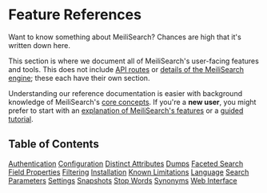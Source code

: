 # Feature References

Want to know something about MeiliSearch? Chances are high that it's written down here.

This section is where we document all of MeiliSearch's user-facing features and tools. This does not include [API routes](/reference/api) or [details of the MeiliSearch engine](/reference/under_the_hood); these each have their own section.

Understanding our reference documentation is easier with background knowledge of MeiliSearch's [core concepts](/learn/core_concepts). If you're a **new user**, you might prefer to start with an [explanation of MeiliSearch's features](/learn/what_is_meilisearch/features.md) or a [guided tutorial](/learn/tutorials/).

## Table of Contents

[Authentication](/reference/features/authentication.md)
[Configuration](/reference/features/configuration.md)
[Distinct Attributes](/reference/features/distinct.md)
[Dumps](/reference/features/dumps.md)
[Faceted Search](/reference/features/faceted_search.md)
[Field Properties](/reference/features/field_properties.md)
[Filtering](/reference/features/filtering.md)
[Installation](/learn/tutorials/installation.md)
[Known Limitations](/reference/features/known_limitations.md)
[Language](/reference/features/language.md)
[Search Parameters](/reference/features/search_parameters.md)
[Settings](/reference/features/settings.md)
[Snapshots](/reference/features/snapshots.md)
[Stop Words](/reference/features/stop_words.md)
[Synonyms](/reference/features/synonyms.md)
[Web Interface](/reference/features/web_interface.md)
